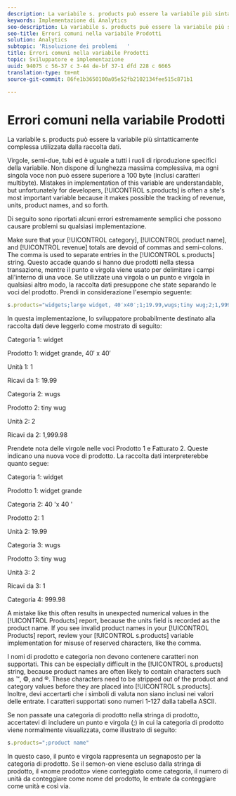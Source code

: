 ```yaml
---
description: La variabile s. products può essere la variabile più sintatticamente complessa utilizzata dalla raccolta dati.
keywords: Implementazione di Analytics
seo-description: La variabile s. products può essere la variabile più sintatticamente complessa utilizzata dalla raccolta dati.
seo-title: Errori comuni nella variabile Prodotti
solution: Analytics
subtopic: 'Risoluzione dei problemi   '
title: Errori comuni nella variabile Prodotti
topic: Sviluppatore e implementazione
uuid: 94075 c 56-37 c 3-44 de-bf 37-1 dfd 228 c 6665
translation-type: tm+mt
source-git-commit: 86fe1b3650100a05e52fb2102134fee515c871b1

---
```



# Errori comuni nella variabile Prodotti

La variabile s. products può essere la variabile più sintatticamente complessa utilizzata dalla raccolta dati.

Virgole, semi-due, tubi ed è uguale a tutti i ruoli di riproduzione specifici della variabile. Non dispone di lunghezza massima complessiva, ma ogni singola voce non può essere superiore a 100 byte (inclusi caratteri multibyte). Mistakes in implementation of this variable are understandable, but unfortunately for developers, [!UICONTROL s.products] is often a site's most important variable because it makes possible the tracking of revenue, units, product names, and so forth.

Di seguito sono riportati alcuni errori estremamente semplici che possono causare problemi su qualsiasi implementazione.

Make sure that your [!UICONTROL category], [!UICONTROL product name], and [!UICONTROL revenue] totals are devoid of commas and semi-colons. The comma is used to separate entries in the [!UICONTROL s.products] string. Questo accade quando si hanno due prodotti nella stessa transazione, mentre il punto e virgola viene usato per delimitare i campi all'interno di una voce. Se utilizzate una virgola o un punto e virgola in qualsiasi altro modo, la raccolta dati presuppone che state separando le voci del prodotto. Prendi in considerazione l'esempio seguente:

```js
s.products="widgets;large widget, 40′x40′;1;19.99,wugs;tiny wug;2;1,999.98";
```

In questa implementazione, lo sviluppatore probabilmente destinato alla raccolta dati deve leggerlo come mostrato di seguito:

Categoria 1: widget

Prodotto 1: widget grande, 40′ x 40′

Unità 1: 1

Ricavi da 1: 19.99

Categoria 2: wugs

Prodotto 2: tiny wug

Unità 2: 2

Ricavi da 2: 1,999.98

Prendete nota delle virgole nelle voci Prodotto 1 e Fatturato 2. Queste indicano una nuova voce di prodotto. La raccolta dati interpreterebbe quanto segue:

Categoria 1: widget

Prodotto 1: widget grande

Categoria 2: 40 'x 40 '

Prodotto 2: 1

Unità 2: 19.99

Categoria 3: wugs

Prodotto 3: tiny wug

Unità 3: 2

Ricavi da 3: 1

Categoria 4: 999.98

A mistake like this often results in unexpected numerical values in the [!UICONTROL Products] report, because the units field is recorded as the product name. If you see invalid product names in your [!UICONTROL Products] report, review your [!UICONTROL s.products] variable implementation for misuse of reserved characters, like the comma.

I nomi di prodotto e categoria non devono contenere caratteri non supportati. This can be especially difficult in the [!UICONTROL s.products] string, because product names are often likely to contain characters such as ™, ©, and ®. These characters need to be stripped out of the product and category values before they are placed into [!UICONTROL s.products]. Inoltre, devi accertarti che i simboli di valuta non siano inclusi nei valori delle entrate. I caratteri supportati sono numeri 1-127 dalla tabella ASCII.

Se non passate una categoria di prodotto nella stringa di prodotto, accertatevi di includere un punto e virgola (;) in cui la categoria di prodotto viene normalmente visualizzata, come illustrato di seguito:

```js
s.products=";product name"
```

In questo caso, il punto e virgola rappresenta un segnaposto per la categoria di prodotto. Se il semon-on viene escluso dalla stringa di prodotto, il «nome prodotto» viene conteggiato come categoria, il numero di unità da conteggiare come nome del prodotto, le entrate da conteggiare come unità e così via.
